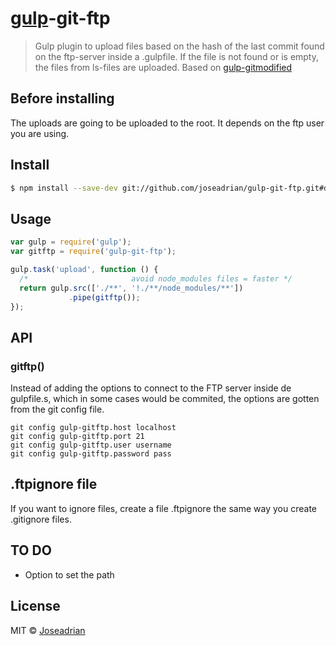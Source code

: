 # [gulp](http://gulpjs.com)-git-ftp

> Gulp plugin to upload files based on the hash of the last commit found on the ftp-server inside a .gulpfile. If the file is not found or is empty, the files from ls-files are uploaded. Based on [gulp-gitmodified](https://github.com/mikaelbr/gulp-gitmodified)


## Before installing

The uploads are going to be uploaded to the root. It depends on the ftp user you are using. 

## Install

```bash
$ npm install --save-dev git://github.com/joseadrian/gulp-git-ftp.git#dev
```

## Usage

```js
var gulp = require('gulp');
var gitftp = require('gulp-git-ftp');

gulp.task('upload', function () {
  /*                       avoid node_modules files = faster */ 
  return gulp.src(['./**', '!./**/node_modules/**'])
             .pipe(gitftp());
});
```


## API

### gitftp()

Instead of adding the options to connect to the FTP server inside de gulpfile.s, which in some cases would be commited, the options are gotten from the git config file. 

```
git config gulp-gitftp.host localhost
git config gulp-gitftp.port 21
git config gulp-gitftp.user username
git config gulp-gitftp.password pass
```

## .ftpignore file
If you want to ignore files, create a file .ftpignore the same way you create .gitignore files.

## TO DO

- Option to set the path

## License

MIT © [Joseadrian](https://github.com/joseadrian)
